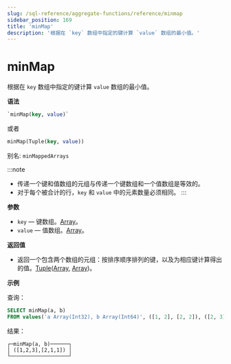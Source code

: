 ```yaml
---
slug: /sql-reference/aggregate-functions/reference/minmap
sidebar_position: 169
title: 'minMap'
description: '根据在 `key` 数组中指定的键计算 `value` 数组的最小值。'
---
```



# minMap

根据在 `key` 数组中指定的键计算 `value` 数组的最小值。

**语法**

```sql
`minMap(key, value)`
```
或者
```sql
minMap(Tuple(key, value))
```

别名: `minMappedArrays`

:::note
- 传递一个键和值数组的元组与传递一个键数组和一个值数组是等效的。
- 对于每个被合计的行，`key` 和 `value` 中的元素数量必须相同。
:::

**参数**

- `key` — 键数组。[Array](../../data-types/array.md)。
- `value` — 值数组。[Array](../../data-types/array.md)。

**返回值**

- 返回一个包含两个数组的元组：按排序顺序排列的键，以及为相应键计算得出的值。[Tuple](../../data-types/tuple.md)([Array](../../data-types/array.md), [Array](../../data-types/array.md))。

**示例**

查询：

``` sql
SELECT minMap(a, b)
FROM values('a Array(Int32), b Array(Int64)', ([1, 2], [2, 2]), ([2, 3], [1, 1]))
```

结果：

``` text
┌─minMap(a, b)──────┐
│ ([1,2,3],[2,1,1]) │
└───────────────────┘
```
